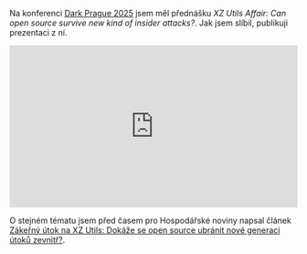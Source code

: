 <!-- dcterms:title = Dokáže se FOSS ubránit insider útokům? -->
<!-- dcterms:abstract = Na konferenci Dark Prague 2025 jsem měl přednášku 'XZ Utils: Can FOSS withstand new generation of insider attacks?'. Jak jsem slíbil, publikuji prezentaci z ní. -->
<!-- dcterms:creator = Michal Altair Valášek -->
<!-- dcterms:date = 2025-10-10 -->
<!-- x4w:category = IT -->
<!-- x4w:pictureUrl = /perex-pictures/20251010-dp25.png -->
<!-- x4w:pictureWidth = 150 -->
<!-- x4w:pictureHeight = 150 -->
<!-- x4w:coverUrl = /cover-pictures/20251010-dp25.jpg -->
<!-- x4w:coverCredits = Dark Prague-->

Na konferenci [Dark Prague 2025](https://darkprague.com/) jsem měl přednášku _XZ Utils Affair: Can open source survive new kind of insider attacks?_. Jak jsem slíbil, publikuji prezentaci z ní.

<div style="position:relative;padding-top:56.25%;">
  <iframe src="https://1drv.ms/p/c/c17c33e0b633389a/IQQkfU4ic_RBQJXVdFAViuQtAbLYvLy3Q9p6o7AnNe0TsXk?em=2&amp;wdAr=1.7777777777777777" frameborder="0" style="position:absolute;top:0;left:0;width:100%;height:100%;"></iframe>
</div>

O stejném tématu jsem před časem pro Hospodářské noviny napsal článek [Zákeřný útok na XZ Utils: Dokáže se open source ubránit nové generaci útoků zevnitř?](https://tech.hn.cz/c1-67310650-zakerny-utok-na-xz-utils-dokaze-se-open-source-ubranit-nove-generaci-utoku-zevnitr).
